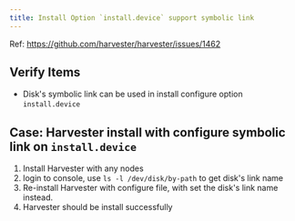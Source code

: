 ```yaml
---
title: Install Option `install.device` support symbolic link
---
```

Ref: https://github.com/harvester/harvester/issues/1462

## Verify Items
  - Disk's symbolic link can be used in install configure option `install.device`

## Case: Harvester install with configure symbolic link on `install.device`
1. Install Harvester with any nodes
1. login to console, use `ls -l /dev/disk/by-path` to get disk's link name
1. Re-install Harvester with configure file, with set the disk's link name instead.
1. Harvester should be install successfully
